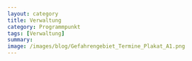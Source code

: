 ```yaml
---
layout: category
title: Verwaltung
category: Programmpunkt
tags: [Verwaltung]
summary: 
image: /images/blog/Gefahrengebiet_Termine_Plakat_A1.png
---
```

